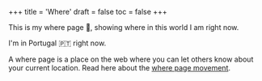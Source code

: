 +++
title = 'Where'
draft = false
toc = false
+++

This is my where page 📍, showing where in this world I am right now.

I'm in Portugal 🇵🇹 right now.

A where page is a place on the web where you can let others know about your current location. 
Read here about the [where page movement](https://niqwithq.com/posts/where-are-you).
